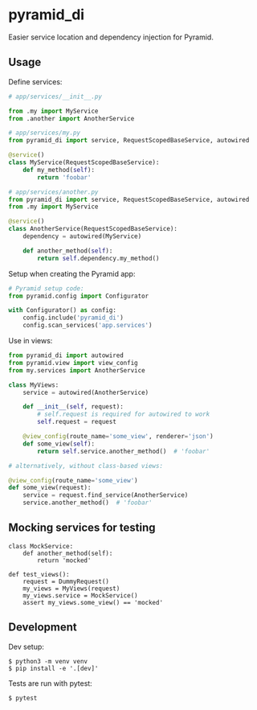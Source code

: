 pyramid_di
==========

Easier service location and dependency injection for Pyramid.

Usage
-----

Define services:

```python
# app/services/__init__.py

from .my import MyService
from .another import AnotherService
```

```python
# app/services/my.py
from pyramid_di import service, RequestScopedBaseService, autowired

@service()
class MyService(RequestScopedBaseService):
    def my_method(self):
        return 'foobar'
```

```python
# app/services/another.py
from pyramid_di import service, RequestScopedBaseService, autowired
from .my import MyService

@service()
class AnotherService(RequestScopedBaseService):
    dependency = autowired(MyService)

    def another_method(self):
        return self.dependency.my_method()
```

Setup when creating the Pyramid app:

```python
# Pyramid setup code:
from pyramid.config import Configurator

with Configurator() as config:
    config.include('pyramid_di')
    config.scan_services('app.services')
```


Use in views:

```python
from pyramid_di import autowired
from pyramid.view import view_config
from my.services import AnotherService

class MyViews:
    service = autowired(AnotherService)

    def __init__(self, request):
        # self.request is required for autowired to work
        self.request = request

    @view_config(route_name='some_view', renderer='json')
    def some_view(self):
        return self.service.another_method()  # 'foobar'

# alternatively, without class-based views:

@view_config(route_name='some_view')
def some_view(request):
    service = request.find_service(AnotherService)
    service.another_method()  # 'foobar'
```

Mocking services for testing
----------------------------

```python3
class MockService:
    def another_method(self):
        return 'mocked'

def test_views():
    request = DummyRequest()
    my_views = MyViews(request)
    my_views.service = MockService()
    assert my_views.some_view() == 'mocked'
```

Development
-----------

Dev setup:
```
$ python3 -m venv venv
$ pip install -e '.[dev]'
```

Tests are run with pytest:
```
$ pytest
```

